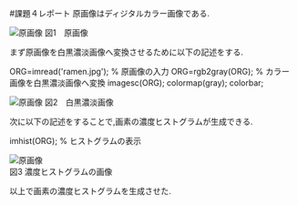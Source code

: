#課題４レポート
原画像はディジタルカラー画像である.

![原画像](https://github.com/fujikawabata/MATLAB/raw/master/image/ramen.jpg?raw=true)
図1　原画像

まず原画像を白黒濃淡画像へ変換させるために以下の記述をする.

ORG=imread('ramen.jpg'); % 原画像の入力
ORG=rgb2gray(ORG); % カラー画像を白黒濃淡画像へ変換
imagesc(ORG); colormap(gray); colorbar;

![原画像](https://github.com/fujikawabata/MATLAB/raw/master/image/kadai4/kadai4-1.jpg?raw=true)
図2　白黒濃淡画像

次に以下の記述をすることで,画素の濃度ヒストグラムが生成できる.

imhist(ORG); % ヒストグラムの表示

![原画像](https://github.com/fujikawabata/MATLAB/raw/master/image/kadai4/kadai4-2.jpg?raw=true)  
図3 濃度ヒストグラムの画像

以上で画素の濃度ヒストグラムを生成させた.

